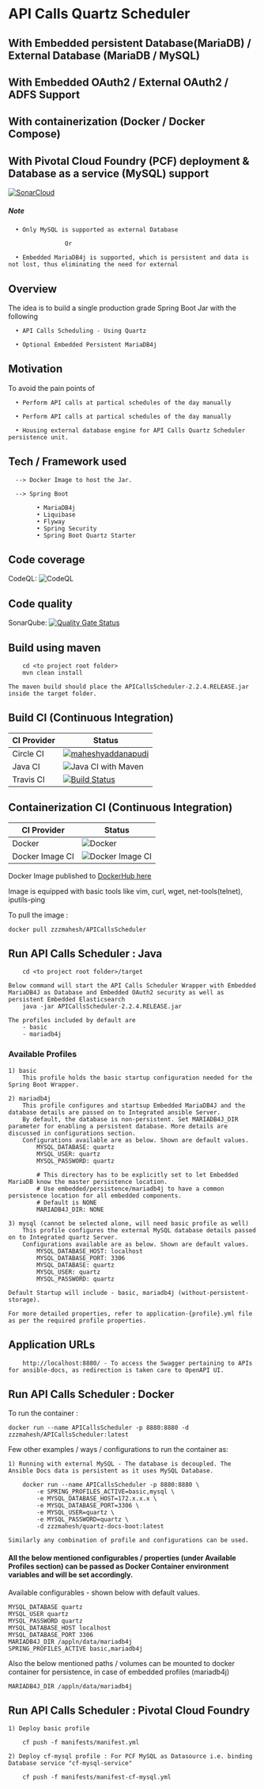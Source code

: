 # API Calls Quartz Scheduler
## With Embedded persistent Database(MariaDB) / External Database (MariaDB / MySQL)
## With Embedded OAuth2 / External OAuth2 / ADFS Support
## With containerization (Docker / Docker Compose)
## With Pivotal Cloud Foundry (PCF) deployment & Database as a service (MySQL) support


[![SonarCloud](https://sonarcloud.io/images/project_badges/sonarcloud-black.svg)](https://sonarcloud.io/dashboard?id=maheshyaddanapudi_APICallsScheduler)

##### Note

      • Only MySQL is supported as external Database
      
      				Or
      
      • Embedded MariaDB4j is supported, which is persistent and data is not lost, thus eliminating the need for external


## Overview

The idea is to build a single production grade Spring Boot Jar with the following

      • API Calls Scheduling - Using Quartz
      
      • Optional Embedded Persistent MariaDB4j

## Motivation

To avoid the pain points of

      • Perform API calls at partical schedules of the day manually

      • Perform API calls at partical schedules of the day manually
      
      • Housing external database engine for API Calls Quartz Scheduler persistence unit.

## Tech / Framework used

      --> Docker Image to host the Jar. 
	  			
      --> Spring Boot 
            
            • MariaDB4j
            • Liquibase
            • Flyway
            • Spring Security
            • Spring Boot Quartz Starter

## Code coverage

CodeQL: ![CodeQL](https://github.com/maheshyaddanapudi/APICallsScheduler/workflows/CodeQL/badge.svg?branch=main)

## Code quality

SonarQube: [![Quality Gate Status](https://sonarcloud.io/api/project_badges/measure?project=maheshyaddanapudi_APICallsScheduler&metric=alert_status)](https://sonarcloud.io/dashboard?id=maheshyaddanapudi_APICallsScheduler)

## Build using maven

		cd <to project root folder>
		mvn clean install
		
	The maven build should place the APICallsScheduler-2.2.4.RELEASE.jar inside the target folder.

## Build CI (Continuous Integration)

| CI Provider | Status          |
| ------- | ------------------ |
| Circle CI   | [![maheshyaddanapudi](https://circleci.com/gh/maheshyaddanapudi/APICallsScheduler.svg?style=shield)](https://circleci.com/gh/maheshyaddanapudi/APICallsScheduler) |
| Java CI   | ![Java CI with Maven](https://github.com/maheshyaddanapudi/APICallsScheduler/workflows/Java%20CI%20with%20Maven%20Main/badge.svg?branch=main) |
| Travis CI   | [![Build Status](https://travis-ci.com/maheshyaddanapudi/APICallsScheduler.svg?branch=main)](https://travis-ci.com/maheshyaddanapudi/APICallsScheduler) |

## Containerization CI (Continuous Integration)

| CI Provider | Status          |
| ------- | ------------------ |
| Docker   | ![Docker](https://github.com/maheshyaddanapudi/APICallsScheduler/workflows/Docker/badge.svg?branch=main) |
| Docker Image CI   | ![Docker Image CI](https://github.com/maheshyaddanapudi/APICallsScheduler/workflows/Docker%20Image%20CI/badge.svg?branch=main) |

Docker Image published to <a href="https://hub.docker.com/repository/docker/zzzmahesh/APICallsScheduler" target="_blank">DockerHub here</a>

Image is equipped with basic tools like vim, curl, wget, net-tools(telnet), iputils-ping

To pull the image :

	docker pull zzzmahesh/APICallsScheduler

## Run API Calls Scheduler : Java

		cd <to project root folder>/target
		
	Below command will start the API Calls Scheduler Wrapper with Embedded MariaDB4J as Database and Embedded OAuth2 security as well as persistent Embedded Elasticsearch
		java -jar APICallsScheduler-2.2.4.RELEASE.jar

    The profiles included by default are
        - basic
        - mariadb4j

### Available Profiles

    1) basic
        This profile holds the basic startup configuration needed for the Spring Boot Wrapper.
        
    2) mariadb4j
        This profile configures and startsup Embedded MariaDB4J and the database details are passed on to Integrated ansible Server.
        By default, the database is non-persistent. Set MARIADB4J_DIR parameter for enabling a persistent database. More details are discussed in configurations section.
        Configurations available are as below. Shown are default values.
            MYSQL_DATABASE: quartz
            MYSQL_USER: quartz
            MYSQL_PASSWORD: quartz
            
            # This directory has to be explicitly set to let Embedded MariaDB know the master persistence location.
            # Use embedded/persistence/mariadb4j to have a common persistence location for all embedded components.
            # Default is NONE
            MARIADB4J_DIR: NONE

    3) mysql (cannot be selected alone, will need basic profile as well)
        This profile configures the external MySQL database details passed on to Integrated quartz Server.
        Configurations available are as below. Shown are default values.
            MYSQL_DATABASE_HOST: localhost
            MYSQL_DATABASE_PORT: 3306
            MYSQL_DATABASE: quartz
            MYSQL_USER: quartz
            MYSQL_PASSWORD: quartz
            
    Default Startup will include - basic, mariadb4j (without-persistent-storage).

    For more detailed properties, refer to application-{profile}.yml file as per the required profile properties.

## Application URLs

		http://localhost:8880/ - To access the Swagger pertaining to APIs for ansible-docs, as redirection is taken care to OpenAPI UI.

## Run API Calls Scheduler : Docker

To run the container :

    docker run --name APICallsScheduler -p 8880:8880 -d zzzmahesh/APICallsScheduler:latest

Few other examples / ways / configurations to run the container as:

    1) Running with external MySQL - The database is decoupled. The Ansible Docs data is persistent as it uses MySQL Database.

        docker run --name APICallsScheduler -p 8880:8880 \
            -e SPRING_PROFILES_ACTIVE=basic,mysql \
            -e MYSQL_DATABASE_HOST=172.x.x.x \
            -e MYSQL_DATABASE_PORT=3306 \
            -e MYSQL_USER=quartz \
            -e MYSQL_PASSWORD=quartz \
            -d zzzmahesh/quartz-docs-boot:latest

    Similarly any combination of profile and configurations can be used.

#### All the below mentioned configurables / properties (under Available Profiles section) can be passed as Docker Container environment variables and will be set accordingly.

Available configurables - shown below with default values.

    MYSQL_DATABASE quartz
    MYSQL_USER quartz
    MYSQL_PASSWORD quartz
    MYSQL_DATABASE_HOST localhost
    MYSQL_DATABASE_PORT 3306
    MARIADB4J_DIR /appln/data/mariadb4j
    SPRING_PROFILES_ACTIVE basic,mariadb4j

Also the below mentioned paths / volumes can be mounted to docker container for persistence, in case of embedded profiles (mariadb4j)

    MARIADB4J_DIR /appln/data/mariadb4j

## Run API Calls Scheduler : Pivotal Cloud Foundry

    1) Deploy basic profile

        cf push -f manifests/manifest.yml

    2) Deploy cf-mysql profile : For PCF MySQL as Datasource i.e. binding Database service "cf-mysql-service"

        cf push -f manifests/manifest-cf-mysql.yml
